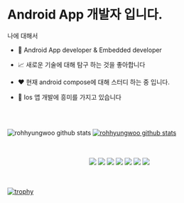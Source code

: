 # Android App 개발자 입니다.

나에 대해서

* 💼 Android App developer & Embedded developer

* 📈 새로운 기술에 대해 탐구 하는 것을 좋아합니다

* ❤️ 현재 android compose에 대해 스터디 하는 중 입니다.

* 💬 Ios 앱 개발에 흥미를 가지고 있습니다

<br>

<br>

![rohhyungwoo github stats](https://github-readme-stats.vercel.app/api?username=rohhyungwoo&show_icons=true)
[![rohhyungwoo github stats](https://github-readme-stats.vercel.app/api/top-langs/?username=rohhyungwoo&show_icons=true&hide_border=true&title_color=004386&icon_color=004386&layout=compact)](https://github.com/rohhyungwoo)

<br>
<br>

<div align=center> 
  <img src="https://img.shields.io/badge/java-007396?style=for-the-badge&logo=java&logoColor=white"> 
  <img src="https://img.shields.io/badge/kotlin-232F3E?style=for-the-badge&logo=kotlin&logoColor=white"> 
  <img src="https://img.shields.io/badge/unity-181717?style=for-the-badge&logo=unity&logoColor=white"> 
  <img src="https://img.shields.io/badge/git-F05032?style=for-the-badge&logo=git&logoColor=white">
  <img src="https://img.shields.io/badge/slack-8b00ff?style=for-the-badge&logo=slack&logoColor=white">
  <img src="https://img.shields.io/badge/c++-%2300599C.svg?style=for-the-badge&logo=c%2B%2B&logoColor=white"/>
  <img src="https://img.shields.io/badge/github-181717?style=for-the-badge&logo=github&logoColor=white">
</div>

<br>
<br>

[![trophy](https://github-profile-trophy.vercel.app/?username=rohhyungwoo)](https://github.com/ryo-ma/github-profile-trophy)
